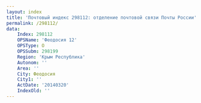 ```yaml
---
layout: index
title: 'Почтовый индекс 298112: отделение почтовой связи Почты России'
permalink: /298112/
data:
    Index: 298112
    OPSName: 'Феодосия 12'
    OPSType: О
    OPSSubm: 298199
    Region: 'Крым Республика'
    Autonom: ''
    Area: ''
    City: Феодосия
    City1: ''
    ActDate: '20140320'
    IndexOld: ''
---
```

